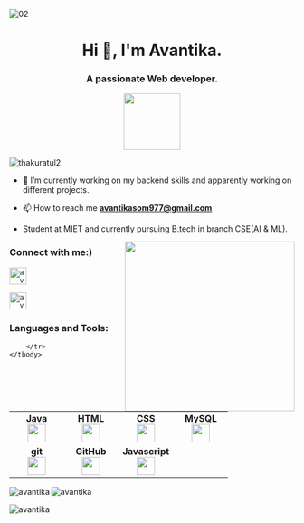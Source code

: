 
![02](https://images.unsplash.com/photo-1517694712202-14dd9538aa97?ixlib=rb-4.0.3&ixid=MnwxMjA3fDB8MHxwaG90by1wYWdlfHx8fGVufDB8fHx8&auto=format&fit=crop&w=1170&q=80)

<h1 align="center">Hi 👋,  I'm Avantika.</h1>
<h3 align="center">A passionate Web developer. </h3>
<div id="header" align="center">
  <img src="https://i.pinimg.com/originals/e7/26/c7/e726c74ac081eed50feee1433d12c998.gif" width="100"/>
</div>

<p align="left"> <img src="https://komarev.com/ghpvc/?username=thakuratul2&label=Profile%20views&color=0e75b6&style=flat" alt="thakuratul2" /> </p>



- 🔭 I’m currently working on my backend skills and apparently working on different projects.

- 📫 How to reach me **avantikasom977@gmail.com**

- Student at MIET and currently pursuing B.tech in branch CSE(AI & ML).
<div id="header" >
  <img align="right" src="https://res.cloudinary.com/practicaldev/image/fetch/s--2bZIjPGC--/c_limit%2Cf_auto%2Cfl_progressive%2Cq_66%2Cw_880/https://dev-to-uploads.s3.amazonaws.com/i/d4tvukbt5mra37cvwklk.gif" width="300"/>
</div>
<h3 align="left">Connect with me:)</h3>
<p align="left">

<code><a href="https://www.linkedin.com/in/avantika-som-570819200/" target="blank"><img align="center" src="https://upload.wikimedia.org/wikipedia/commons/thumb/8/81/LinkedIn_icon.svg/2048px-LinkedIn_icon.svg.png" alt="avantika_som" height="30" width="30" /></a></code>
<!--<code><a href="https://instagram.com/thakuratul_28" target="blank"><img align="center" src="https://upload.wikimedia.org/wikipedia/commons/thumb/e/e7/Instagram_logo_2016.svg/768px-Instagram_logo_2016.svg.png" alt="thakuratul28" height="30" width="30" /></a></code>-->
<code><a href="https://www.hackerrank.com/avantikasom977" target="blank"><img align="center" src="https://images.g2crowd.com/uploads/product/image/social_landscape/social_landscape_dc8855248a4baee3ab92e3b9bf5273af/hackerrank-for-developers.png" alt="avantika" height="30" width="30" /></a></code>
</p>

<h3 align="left">Languages and Tools:</h3>
<table width="320px">
    <tbody>
        <tr valign="top">
            <td width="80px" align="center">
            <span><strong>Java</strong></span><br>
            <a href="https://www.java.com/en/" target="_blank" rel="noreferrer">
            <img height="32px" src="https://www.pngfind.com/pngs/m/74-744402_java-logo-png-transparent-svg-vector-freebie-supply.png"></a>
            </td>
            <!--td width="80px" align="center">
            <span><strong>Bootstrap</strong></span><br>
             <a href="https://getbootstrap.com" target="_blank" rel="noreferrer">
            <img height="32" src="https://upload.wikimedia.org/wikipedia/commons/thumb/b/b2/Bootstrap_logo.svg/1280px-Bootstrap_logo.svg.png"></a>
            </td>-->
            <td width="80px" align="center">
            <span><strong>HTML</strong></span><br>
              <a href="https://www.w3.org/html/" target="_blank" rel="noreferrer">
            <img height="32" src="https://cdn.jsdelivr.net/gh/devicons/devicon/icons/html5/html5-original.svg"></a>
            </td>
            <td width="80px" align="center">
            <span><strong>CSS</strong></span><br>
            <a href="https://www.w3schools.com/css/" target="_blank" rel="noreferrer">
            <img height="32px" src="https://cdn.jsdelivr.net/gh/devicons/devicon/icons/css3/css3-original.svg"></a>
               <td width="80px" align="center">
            <span><strong>MySQL</strong></span><br>
            <a href="https://www.mysql.com/" target="_blank" rel="noreferrer">
            <img height="32px" src="https://upload.wikimedia.org/wikipedia/commons/thumb/0/0a/MySQL_textlogo.svg/2560px-MySQL_textlogo.svg.png"></a>
            </td>
            <!--</td>
            <td width="80px" align="center">
            <span><strong>PHP</strong></span><br>
            <a href="https://www.php.net" target="_blank" rel="noreferrer">
            <img height="32px" src="https://upload.wikimedia.org/wikipedia/commons/thumb/2/27/PHP-logo.svg/2560px-PHP-logo.svg.png"></a>
            </td>-->
        </tr>
        <tr valign="top">
           <!-- <td width="80px" align="center">
            <span><strong>React</strong></span><br>
              <a href="https://reactjs.org/" target="_blank" rel="noreferrer">
            <img height="32px" src="https://upload.wikimedia.org/wikipedia/commons/thumb/a/a7/React-icon.svg/2300px-React-icon.svg.png"></a>
            </td>-->
           <td width="80px" align="center">
            <span><strong>git</strong></span><br>
              <a href="https://git-scm.com/" target="_blank" rel="noreferrer">
            <img height="32px" src="https://cdn.jsdelivr.net/gh/devicons/devicon/icons/git/git-plain.svg"></a>
            </td>
            <td width="80px" align="center">
            <span><strong>GitHub</strong></span><br>
              <a href="https://github.com/avantikasom" target="_blank" rel="noreferrer">
            <img height="32px" src="https://cdn.jsdelivr.net/gh/devicons/devicon/icons/github/github-original.svg"></a>
            <td width="80px" align="center">
            <span><strong>Javascript</strong></span><br>
            <a href="https://developer.mozilla.org/en-US/docs/Web/JavaScript" target="_blank" rel="noreferrer">
            <img height="32px" src="https://upload.wikimedia.org/wikipedia/commons/thumb/d/d4/Javascript-shield.svg/1200px-Javascript-shield.svg.png"></a>
            </td>
           
        </tr>
    </tbody>
</table>

<p><img align="left" src="https://github-readme-stats.vercel.app/api/top-langs?username=avantikasom&show_icons=true&locale=en&layout=compact&show_icons=true&theme=radical" alt="avantika" /></p>

<p>&nbsp;<img align="left" src="https://github-readme-stats.vercel.app/api?username=avantikasom&show_icons=true&locale=en&show_icons=true&theme=radical" alt="avantika" /></p>

<p><img align="center" src="https://github-readme-streak-stats.herokuapp.com/?user=avantikasom&&show_icons=true&theme=radical" alt="avantika" /></p>
